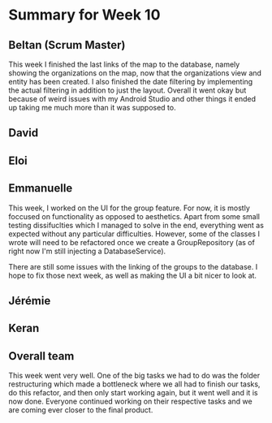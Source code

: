 # Summary for Week 10

## Beltan (Scrum Master)

This week I finished the last links of the map to the database, namely showing the organizations on the map, now that the organizations view and entity has been created. I also finished the date filtering by implementing the actual filtering in addition to just the layout. Overall it went okay but because of weird issues with my Android Studio and other things it ended up taking me much more than it was supposed to.

## David



## Eloi 



## Emmanuelle

This week, I worked on the UI for the group feature. For now, it is mostly foccused on functionality as opposed to aesthetics. Apart from some small testing dissifuclties which I managed to solve in the end, everything went as expected without any particular difficulties. However, some of the classes I wrote will need to be refactored once we create a GroupRepository (as of right now I'm still injecting a DatabaseService).

There are still some issues with the linking of the groups to the database. I hope to fix those next week, as well as making the UI a bit nicer to look at.

## Jérémie 



## Keran



## Overall team

This week went very well. One of the big tasks we had to do was the folder restructuring which made a bottleneck where we all had to finish our tasks, do this refactor, and then only start working again, but it went well and it is now done. Everyone continued working on their respective tasks and we are coming ever closer to the final product.
